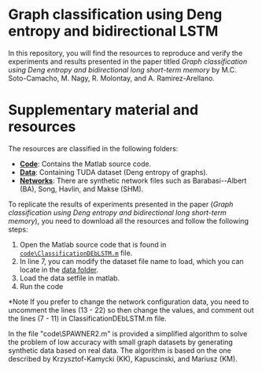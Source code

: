 # Graph classification using Deng entropy and bidirectional LSTM

In this repository, you will find the resources to reproduce and verify the experiments and results presented in the paper titled *Graph classification using Deng entropy and bidirectional long short-term memory* by  M.C. Soto-Camacho, M. Nagy, R. Molontay, and A. Ramirez-Arellano.


# Supplementary material and resources 

The resources are classified in the following folders:

* [__Code__](./Code): Contains the Matlab source code.
* [__Data__](./Data): Containing TUDA dataset (Deng entropy of graphs).
* [__Networks__](./Networks): There are synthetic network files such as Barabasi--Albert (BA), Song, Havlin, and Makse (SHM).

To replicate the results of experiments presented in the paper (*Graph classification using Deng entropy and bidirectional long short-term memory*), you need to download all the resources and follow the following steps:

1. Open the Matlab source code that is found in [`code\ClassificationDEbLSTM.m`](./Code/ClassificationDEbLSTM.m) file.
2. In line 7, you can modify the dataset file name to load, which you can locate in the [data folder](./Data).
3. Load the data setfile in matlab.
4. Run the code 

*Note
 If you prefer to change the network configuration data, you need to uncomment the lines (13 - 22) so then change the values, and comment out the lines (7 - 11) in ClassificationDEbLSTM.m file.

 In the file "code\SPAWNER2.m" is provided a simplified algorithm to solve the problem of low accuracy with small graph datasets by generating synthetic data based on real data. The algorithm is based on the one described by Krzysztof-Kamycki (KK), Kapuscinski, and Mariusz (KM).
